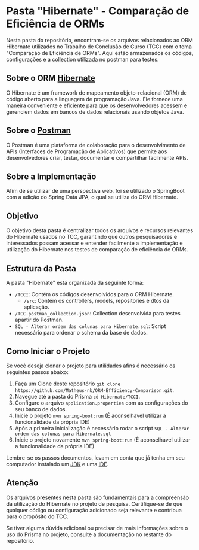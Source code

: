# Pasta "Hibernate" - Comparação de Eficiência de ORMs

Nesta pasta do repositório, encontram-se os arquivos relacionados ao ORM Hibernate utilizados no Trabalho de Conclusão de Curso (TCC) com o tema "Comparação de Eficiência de ORMs". Aqui estão armazenados os códigos, configurações e a collection utilizada no postman para testes.

## Sobre o ORM [Hibernate](https://hibernate.org)

O Hibernate é um framework de mapeamento objeto-relacional (ORM) de código aberto para a linguagem de programação Java. Ele fornece uma maneira conveniente e eficiente para que os desenvolvedores acessem e gerenciem dados em bancos de dados relacionais usando objetos Java.

## Sobre o [Postman](https://www.postman.com)

O Postman é uma plataforma de colaboração para o desenvolvimento de APIs (Interfaces de Programação de Aplicativos) que permite aos desenvolvedores criar, testar, documentar e compartilhar facilmente APIs.

## Sobre a Implementação
Afim de se utilizar de uma perspectiva web, foi se utilizado o SpringBoot com a adição do Spring Data JPA, o qual se utiliza do ORM Hibernate.

## Objetivo

O objetivo desta pasta é centralizar todos os arquivos e recursos relevantes do Hibernate usados no TCC, garantindo que outros pesquisadores e interessados possam acessar e entender facilmente a implementação e utilização do Hibernate nos testes de comparação de eficiência de ORMs.

## Estrutura da Pasta

A pasta "Hibernate" está organizada da seguinte forma:

- `/TCCI`: Contém os códigos desenvolvidos para o ORM Hibernate.
  - `/src`: Contém os controllers, models, repositories e dtos da aplicação.
- `/TCC.postman_collection.json`: Collection desenvolvida para testes apartir do Postman.
- `SQL - Alterar ordem das colunas para Hibernate.sql`: Script necessário para ordenar o schema da base de dados.

## Como Iniciar o Projeto

Se você deseja clonar o projeto para utilidades afins é necessário os seguintes passos abaixo:

1. Faça um Clone deste repositório `git clone https://github.com/Matheus-nb/ORM-Efficiency-Comparison.git`.
2. Navegue até a pasta do Prisma `cd Hibernate/TCCI`.
4. Configure o arquivo `application.properties` com as configurações do seu banco de dados.
6. Inicie o projeto `mvn spring-boot:run` (É aconselhavel utilizar a funcionalidade da própria IDE)
7. Após a primeira inicialização é necessário rodar o script `SQL - Alterar ordem das colunas para Hibernate.sql`
8. Inicie o projeto novamente `mvn spring-boot:run` (É aconselhavel utilizar a funcionalidade da própria IDE)

Lembre-se os passos documentos, levam em conta que já tenha em seu computador instalado um [JDK](https://www.oracle.com/java/technologies/downloads/#jdk20-windows) e uma [IDE](https://www.jetbrains.com/idea/).

## Atenção

Os arquivos presentes nesta pasta são fundamentais para a compreensão da utilização do Hibernate no projeto de pesquisa. Certifique-se de que qualquer código ou configuração adicionado seja relevante e contribua para o propósito do TCC.

Se tiver alguma dúvida adicional ou precisar de mais informações sobre o uso do Prisma no projeto, consulte a documentação no restante do repositório.
